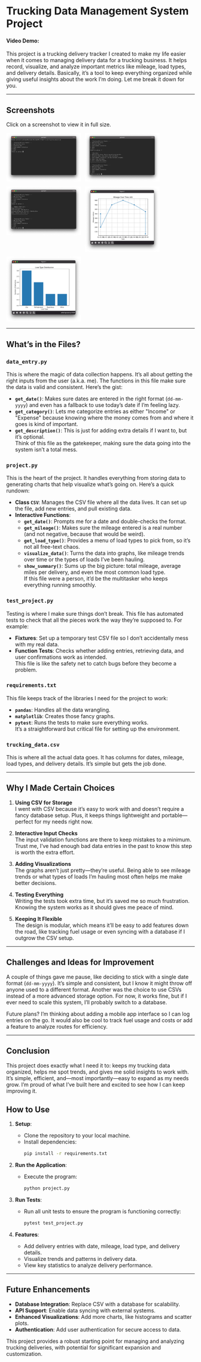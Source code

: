 # Trucking Data Management System Project

#### Video Demo:  <URL HERE>


This project is a trucking delivery tracker I created to make my life easier when it comes to managing delivery data for a trucking business. It helps record, visualize, and analyze important metrics like mileage, load types, and delivery details. Basically, it’s a tool to keep everything organized while giving useful insights about the work I’m doing. Let me break it down for you.

---
## Screenshots

Click on a screenshot to view it in full size.

<div style="display: flex; flex-wrap: wrap; gap: 10px;">
    <a href="photos/image1.png" target="_blank">
        <img src="photos/image1.png" alt="Screenshot 1" style="width: 200px; height: auto;">
    </a>
    <a href="photos/image2.png" target="_blank">
        <img src="photos/image2.png" alt="Screenshot 2" style="width: 200px; height: auto;">
    </a>
    <a href="photos/image3.png" target="_blank">
        <img src="photos/image3.png" alt="Screenshot 3" style="width: 200px; height: auto;">
    </a>
    <a href="photos/image4.png" target="_blank">
        <img src="photos/image4.png" alt="Screenshot 4" style="width: 200px; height: auto;">
    </a>
    <a href="photos/image5.png" target="_blank">
        <img src="photos/image5.png" alt="Screenshot 5" style="width: 200px; height: auto;">
    </a>
</div>

---


## What’s in the Files?

### `data_entry.py`  
This is where the magic of data collection happens. It’s all about getting the right inputs from the user (a.k.a. me). The functions in this file make sure the data is valid and consistent. Here’s the gist:
- **`get_date()`**: Makes sure dates are entered in the right format (`dd-mm-yyyy`) and even has a fallback to use today’s date if I’m feeling lazy.
- **`get_category()`**: Lets me categorize entries as either "Income" or "Expense" because knowing where the money comes from and where it goes is kind of important.
- **`get_description()`**: This is just for adding extra details if I want to, but it’s optional.  
Think of this file as the gatekeeper, making sure the data going into the system isn’t a total mess.

### `project.py`  
This is the heart of the project. It handles everything from storing data to generating charts that help visualize what’s going on. Here’s a quick rundown:
- **Class `CSV`**: Manages the CSV file where all the data lives. It can set up the file, add new entries, and pull existing data.
- **Interactive Functions**:
  - **`get_date()`**: Prompts me for a date and double-checks the format.
  - **`get_mileage()`**: Makes sure the mileage entered is a real number (and not negative, because that would be weird).
  - **`get_load_type()`**: Provides a menu of load types to pick from, so it’s not all free-text chaos.
  - **`visualize_data()`**: Turns the data into graphs, like mileage trends over time or the types of loads I’ve been hauling.  
  - **`show_summary()`**: Sums up the big picture: total mileage, average miles per delivery, and even the most common load type.  
If this file were a person, it’d be the multitasker who keeps everything running smoothly.

### `test_project.py`  
Testing is where I make sure things don’t break. This file has automated tests to check that all the pieces work the way they’re supposed to. For example:
- **Fixtures**: Set up a temporary test CSV file so I don’t accidentally mess with my real data.
- **Function Tests**: Checks whether adding entries, retrieving data, and user confirmations work as intended.  
This file is like the safety net to catch bugs before they become a problem.

### `requirements.txt`  
This file keeps track of the libraries I need for the project to work:
- **`pandas`**: Handles all the data wrangling.
- **`matplotlib`**: Creates those fancy graphs.
- **`pytest`**: Runs the tests to make sure everything works.  
It’s a straightforward but critical file for setting up the environment.

### `trucking_data.csv`  
This is where all the actual data goes. It has columns for dates, mileage, load types, and delivery details. It’s simple but gets the job done.

---

## Why I Made Certain Choices

1. **Using CSV for Storage**  
   I went with CSV because it’s easy to work with and doesn’t require a fancy database setup. Plus, it keeps things lightweight and portable—perfect for my needs right now.

2. **Interactive Input Checks**  
   The input validation functions are there to keep mistakes to a minimum. Trust me, I’ve had enough bad data entries in the past to know this step is worth the extra effort.

3. **Adding Visualizations**  
   The graphs aren’t just pretty—they’re useful. Being able to see mileage trends or what types of loads I’m hauling most often helps me make better decisions.

4. **Testing Everything**  
   Writing the tests took extra time, but it’s saved me so much frustration. Knowing the system works as it should gives me peace of mind.

5. **Keeping It Flexible**  
   The design is modular, which means it’ll be easy to add features down the road, like tracking fuel usage or even syncing with a database if I outgrow the CSV setup.

---

## Challenges and Ideas for Improvement

A couple of things gave me pause, like deciding to stick with a single date format (`dd-mm-yyyy`). It’s simple and consistent, but I know it might throw off anyone used to a different format. Another was the choice to use CSVs instead of a more advanced storage option. For now, it works fine, but if I ever need to scale this system, I’ll probably switch to a database.

Future plans? I’m thinking about adding a mobile app interface so I can log entries on the go. It would also be cool to track fuel usage and costs or add a feature to analyze routes for efficiency.

---

## **Conclusion**

This project does exactly what I need it to: keeps my trucking data organized, helps me spot trends, and gives me solid insights to work with. It’s simple, efficient, and—most importantly—easy to expand as my needs grow. I’m proud of what I’ve built here and excited to see how I can keep improving it.

## How to Use

1. **Setup**:
   - Clone the repository to your local machine.
   - Install dependencies:
     ```bash
     pip install -r requirements.txt
     ```

2. **Run the Application**:
   - Execute the program:
     ```bash
     python project.py
     ```

3. **Run Tests**:
   - Run all unit tests to ensure the program is functioning correctly:
     ```bash
     pytest test_project.py
     ```

4. **Features**:
   - Add delivery entries with date, mileage, load type, and delivery details.
   - Visualize trends and patterns in delivery data.
   - View key statistics to analyze delivery performance.

---

## Future Enhancements

- **Database Integration**: Replace CSV with a database for scalability.
- **API Support**: Enable data syncing with external systems.
- **Enhanced Visualizations**: Add more charts, like histograms and scatter plots.
- **Authentication**: Add user authentication for secure access to data.

This project provides a robust starting point for managing and analyzing trucking deliveries, with potential for significant expansion and customization.
